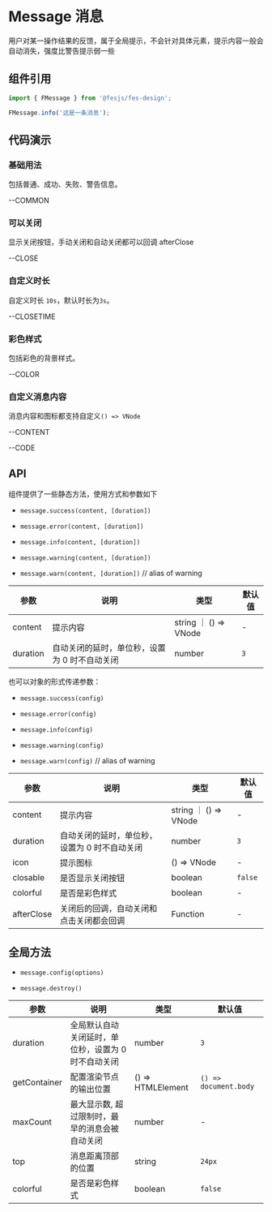 # Message 消息

用户对某一操作结果的反馈，属于全局提示，不会针对具体元素，提示内容一般会自动消失，强度比警告提示弱一些

## 组件引用

```js
import { FMessage } from '@fesjs/fes-design';

FMessage.info('这是一条消息');
```

## 代码演示

### 基础用法

包括普通、成功、失败、警告信息。

--COMMON

### 可以关闭

显示关闭按钮，手动关闭和自动关闭都可以回调 afterClose

--CLOSE

### 自定义时长

自定义时长 `10s`，默认时长为`3s`。

--CLOSETIME

### 彩色样式

包括彩色的背景样式。

--COLOR

### 自定义消息内容

消息内容和图标都支持自定义`() => VNode`

--CONTENT

--CODE

## API

组件提供了一些静态方法，使用方式和参数如下

-   `message.success(content, [duration])`

-   `message.error(content, [duration])`

-   `message.info(content, [duration])`

-   `message.warning(content, [duration])`

-   `message.warn(content, [duration])` // alias of warning

| 参数     | 说明                                          | 类型                  | 默认值 |
| -------- | --------------------------------------------- | --------------------- | ------ |
| content  | 提示内容                                      | string ｜ () => VNode | -      |
| duration | 自动关闭的延时，单位秒，设置为 0 时不自动关闭 | number                | `3`    |

也可以对象的形式传递参数：

-   `message.success(config)`

-   `message.error(config)`

-   `message.info(config)`

-   `message.warning(config)`

-   `message.warn(config)` // alias of warning

| 参数       | 说明                                          | 类型                  | 默认值  |
| ---------- | --------------------------------------------- | --------------------- | ------- |
| content    | 提示内容                                      | string ｜ () => VNode | -       |
| duration   | 自动关闭的延时，单位秒，设置为 0 时不自动关闭 | number                | `3`     |
| icon       | 提示图标                                      | () => VNode           | -       |
| closable   | 是否显示关闭按钮                              | boolean               | `false` |
| colorful   | 是否是彩色样式                                | boolean               | -       |
| afterClose | 关闭后的回调，自动关闭和点击关闭都会回调      | Function              | -       |

## 全局方法

-   `message.config(options)`

-   `message.destroy()`

| 参数         | 说明                                                | 类型              | 默认值                |
| ------------ | --------------------------------------------------- | ----------------- | --------------------- |
| duration     | 全局默认自动关闭延时，单位秒，设置为 0 时不自动关闭 | number            | `3`                   |
| getContainer | 配置渲染节点的输出位置                              | () => HTMLElement | `() => document.body` |
| maxCount     | 最大显示数, 超过限制时，最早的消息会被自动关闭      | number            | -                     |
| top          | 消息距离顶部的位置                                  | string            | `24px`                |
| colorful     | 是否是彩色样式                                      | boolean           | `false`               |
